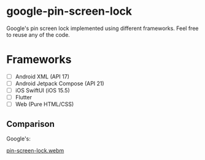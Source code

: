 # google-pin-screen-lock

Google's pin screen lock implemented using different frameworks. Feel free to reuse any of the code.

# Frameworks

- [ ] Android XML (API 17)
- [ ] Android Jetpack Compose (API 21)
- [ ] iOS SwiftUI (iOS 15.5)
- [ ] Flutter
- [ ] Web (Pure HTML/CSS)

## Comparison

Google's:

[pin-screen-lock.webm](https://github.com/user-attachments/assets/5546ec9a-2ff7-4cd0-8385-b6b3f7c3127f)
